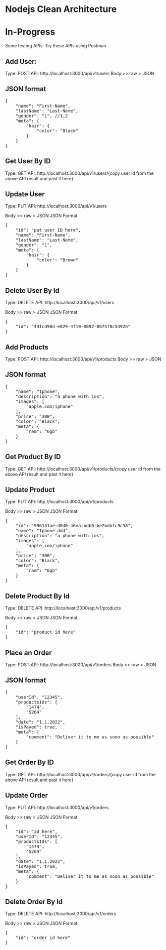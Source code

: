 # Nodejs Clean Architecture

# In-Progress

Some testing APIs.
Try these APIs using Postman

## Add User:

Type: POST
API: http://localhost:3000/api/v1/users
Body >> raw > JSON

## JSON format

<pre>
{
    "name": "First-Name",
    "lastName": "Last-Name",
    "gender": "1", //1,2
    "meta": {
        "hair": {
            "color": "Black"
        }
    }
}
</pre>

## Get User By ID

Type: GET
API: http://localhost:3000/api/v1/users/{copy user id from the above API result and past it here}

## Update User

Type: PUT
API: http://localhost:3000/api/v1/users

Body >> raw > JSON
JSON Format

<pre>
{
    "id": "put user ID here",
    "name": "First-Name",
    "lastName": "Last-Name",
    "gender": "1",
    "meta": {
        "hair": {
            "color": "Brown"
        }
    }
}
</pre>

## Delete User By Id

Type: DELETE
API: http://localhost:3000/api/v1/users

Body >> raw > JSON
JSON Format

<pre>
{
    "id": "441cd90d-e029-4f10-8892-0675f0c5392b"
}
</pre>

## Add Products

Type: POST
API: http://localhost:3000/api/v1/products
Body >> raw > JSON

## JSON format

<pre>
{
    "name": "Iphone",
    "description": "a phone with ios",
    "images": [
        "apple.com/iphone"
    ],
    "price": "300",
    "color": "Black",
    "meta": {
        "ram": "6gb"
    }
}
</pre>

## Get Product By ID

Type: GET
API: http://localhost:3000/api/v1/products/{copy user id from the above API result and past it here}

## Update Product

Type: PUT
API: http://localhost:3000/api/v1/products

Body >> raw > JSON
JSON Format

<pre>
{
    "id": "996141ae-d040-46ea-bdb6-be2bdbfc9c58",
    "name": "Iphone ddd",
    "description": "a phone with ios",
    "images": [
        "apple.com/iphone"
    ],
    "price": "300",
    "color": "Black",
    "meta": {
        "ram": "6gb"
    }
}
</pre>

## Delete Product By Id

Type: DELETE
API: http://localhost:3000/api/v1/products

Body >> raw > JSON
JSON Format

<pre>
{
    "id": "product id here"
}
</pre>

## Place an Order

Type: POST
API: http://localhost:3000/api/v1/orders
Body >> raw > JSON

## JSON format

<pre>
{
    "userId": "12345",
    "productsIds": [
        "1474", 
        "5264"
    ],
    "date": "1.1.2022",
    "isPayed": true,
    "meta": {
        "comment": "Deliver it to me as soon as possible"
    }
}
</pre>

## Get Order By ID

Type: GET
API: http://localhost:3000/api/v1/orders/{copy user id from the above API result and past it here}

## Update Order

Type: PUT
API: http://localhost:3000/api/v1/orders

Body >> raw > JSON
JSON Format

<pre>
{
    "id": "id here",
    "userId": "12345",
    "productsIds": [
        "1474", 
        "5264"
    ],
    "date": "1.1.2022",
    "isPayed": true,
    "meta": {
        "comment": "Deliver it to me as soon as possible"
    }
}
</pre>

## Delete Order By Id

Type: DELETE
API: http://localhost:3000/api/v1/orders

Body >> raw > JSON
JSON Format

<pre>
{
    "id": "order id here"
}
</pre>
